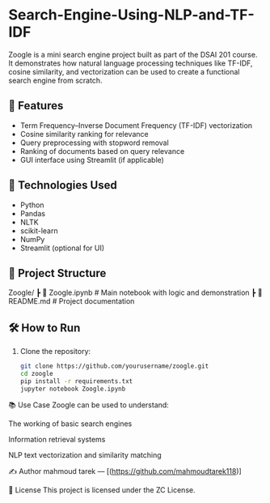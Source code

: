 # Search-Engine-Using-NLP-and-TF-IDF

Zoogle is a mini search engine project built as part of the DSAI 201 course. It demonstrates how natural language processing techniques like TF-IDF, cosine similarity, and vectorization can be used to create a functional search engine from scratch.

## 🚀 Features

- Term Frequency–Inverse Document Frequency (TF-IDF) vectorization
- Cosine similarity ranking for relevance
- Query preprocessing with stopword removal
- Ranking of documents based on query relevance
- GUI interface using Streamlit (if applicable)

## 🧠 Technologies Used

- Python
- Pandas
- NLTK
- scikit-learn
- NumPy
- Streamlit (optional for UI)

## 📁 Project Structure
Zoogle/
┣ 📄 Zoogle.ipynb # Main notebook with logic and demonstration
┣ 📄 README.md # Project documentation

## 🛠 How to Run

1. Clone the repository:
   ```bash
   git clone https://github.com/yourusername/zoogle.git
   cd zoogle
   pip install -r requirements.txt
   jupyter notebook Zoogle.ipynb
📚 Use Case
Zoogle can be used to understand:

The working of basic search engines

Information retrieval systems

NLP text vectorization and similarity matching

✍️ Author
mahmoud tarek — [(https://github.com/mahmoudtarek118)]

📜 License
This project is licensed under the ZC License.

